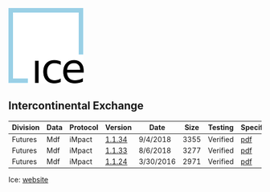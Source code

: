 [![Ice](https://github.com/Open-Markets-Initiative/Directory/blob/master/Logos/Ice.png)](https://www.theice.com)


## Intercontinental Exchange

|Division | Data | Protocol | Version | Date | Size | Testing | Specification|
|--- | --- | --- | --- | --- | --- | --- | ---|
|Futures | Mdf | iMpact | [1.1.34][Ice.Futures.Mdf.iMpact.v1.1.34.Structs] | 9/4/2018 | 3355 | Verified | [pdf][Ice.Futures.Mdf.iMpact.v1.1.34.Pdf]|
|Futures | Mdf | iMpact | [1.1.33][Ice.Futures.Mdf.iMpact.v1.1.33.Structs] | 8/6/2018 | 3277 | Verified | [pdf][Ice.Futures.Mdf.iMpact.v1.1.33.Pdf]|
|Futures | Mdf | iMpact | [1.1.24][Ice.Futures.Mdf.iMpact.v1.1.24.Structs] | 3/30/2016 | 2971 | Verified | [pdf][Ice.Futures.Mdf.iMpact.v1.1.24.Pdf]|


Ice: [website](https://www.theice.com "Go to Intercontinental Exchange")


[Ice.Futures.Mdf.iMpact.v1.1.24.Structs]: https://github.com/Open-Markets-Initiative/CSharp.Hft.Structs/blob/master/Ice/Ice.Futures.Mdf.iMpact.v1.1.24.cs "Intercontinental Exchange 1.1.24 C# Parsers Source File"
[Ice.Futures.Mdf.iMpact.v1.1.24.Pdf]: https://github.com/Open-Markets-Initiative/Directory/blob/master/Specifications/Ice/Ice.Futures.Mdf.iMpact.v1.1.24.pdf "Intercontinental Exchange 1.1.24 Pdf"
[Ice.Futures.Mdf.iMpact.v1.1.33.Structs]: https://github.com/Open-Markets-Initiative/CSharp.Hft.Structs/blob/master/Ice/Ice.Futures.Mdf.iMpact.v1.1.33.cs "Intercontinental Exchange 1.1.33 C# Parsers Source File"
[Ice.Futures.Mdf.iMpact.v1.1.33.Pdf]: https://github.com/Open-Markets-Initiative/Directory/blob/master/Specifications/Ice/Ice.Futures.Mdf.iMpact.v1.1.33.pdf "Intercontinental Exchange 1.1.33 Pdf"
[Ice.Futures.Mdf.iMpact.v1.1.34.Structs]: https://github.com/Open-Markets-Initiative/CSharp.Hft.Structs/blob/master/Ice/Ice.Futures.Mdf.iMpact.v1.1.34.cs "Intercontinental Exchange 1.1.34 C# Parsers Source File"
[Ice.Futures.Mdf.iMpact.v1.1.34.Pdf]: https://github.com/Open-Markets-Initiative/Directory/blob/master/Specifications/Ice/Ice.Futures.Mdf.iMpact.v1.1.34.pdf "Intercontinental Exchange 1.1.34 Pdf"
